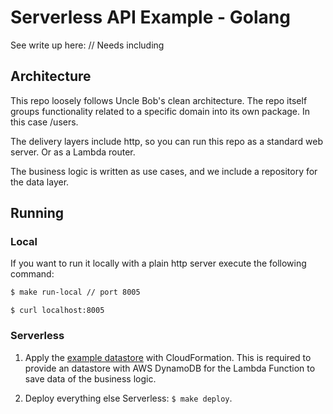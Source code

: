 # Serverless API Example - Golang

See write up here: // Needs including

## Architecture
This repo loosely follows Uncle Bob's clean architecture. The repo itself groups functionality related to a specific domain into its own package. In this case /users.

The delivery layers include http, so you can run this repo as a standard web server. Or as a Lambda router.

The business logic is written as use cases, and we include a repository for the data layer.

## Running

### Local

If you want to run it locally with a plain http server execute the following command:

```bash
$ make run-local // port 8005
```

```
$ curl localhost:8005 
```

### Serverless

1. Apply the [example datastore](infrastructure/datastore.yml) with CloudFormation. This is required to provide an datastore with AWS DynamoDB for the Lambda Function to save data of the business logic.

2. Deploy everything else Serverless: `$ make deploy`.
